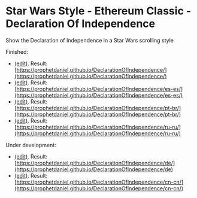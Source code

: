 # Star Wars Style - Ethereum Classic - Declaration Of Independence
Show the Declaration of Independence in a Star Wars scrolling style

Finished:
- [(edit)](https://github.com/ProphetDaniel/DeclarationOfIndependence/blob/gh-pages/index.html). Result: [https://prophetdaniel.github.io/DeclarationOfIndependence/](https://prophetdaniel.github.io/DeclarationOfIndependence/)
- [(edit)](https://github.com/ProphetDaniel/DeclarationOfIndependence/blob/gh-pages/es-es/index.html). Result: [https://prophetdaniel.github.io/DeclarationOfIndependence/es-es/](https://prophetdaniel.github.io/DeclarationOfIndependence/es-es/)
- [(edit)](https://github.com/ProphetDaniel/DeclarationOfIndependence/blob/gh-pages/pt-br/index.html). Result: [https://prophetdaniel.github.io/DeclarationOfIndependence/pt-br/](https://prophetdaniel.github.io/DeclarationOfIndependence/pt-br/)
- [(edit)](https://github.com/ProphetDaniel/DeclarationOfIndependence/blob/gh-pages/ru-ru/index.html). Result: [https://prophetdaniel.github.io/DeclarationOfIndependence/ru-ru/](https://prophetdaniel.github.io/DeclarationOfIndependence/ru-ru/)

Under development:
- [(edit)](https://github.com/ProphetDaniel/DeclarationOfIndependence/blob/gh-pages/de/index.html). Result: [https://prophetdaniel.github.io/DeclarationOfIndependence/de/](https://prophetdaniel.github.io/DeclarationOfIndependence/de)
- [(edit)](https://github.com/ProphetDaniel/DeclarationOfIndependence/blob/gh-pages/cn-cn/index.html). Result: [https://prophetdaniel.github.io/DeclarationOfIndependence/cn-cn/](https://prophetdaniel.github.io/DeclarationOfIndependence/cn-cn/)
